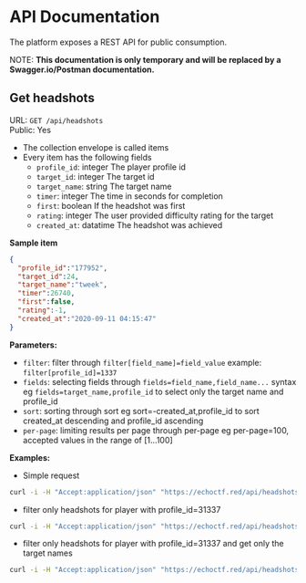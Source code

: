 # API Documentation
The platform exposes a REST API for public consumption.

NOTE: __This documentation is only temporary and will be replaced by a Swagger.io/Postman documentation.__

## Get headshots
 URL: `GET /api/headshots` \
 Public: Yes

* The collection envelope is called items
* Every item has the following fields
    - `profile_id`: integer The player profile id
    - `target_id`: integer The target id
    - `target_name`: string The target name
    - `timer`: integer The time in seconds for completion
    - `first`: boolean If the headshot was first
    - `rating`: integer The user provided difficulty rating for the target
    - `created_at`: datatime The headshot was achieved

**Sample item**
```json
{
  "profile_id":"177952",
  "target_id":24,
  "target_name":"tweek",
  "timer":26740,
  "first":false,
  "rating":-1,
  "created_at":"2020-09-11 04:15:47"
}
```

**Parameters:**

* `filter`: filter through `filter[field_name]=field_value` example: `filter[profile_id]=1337`
* `fields`: selecting fields through `fields=field_name,field_name...` syntax eg `fields=target_name,profile_id` to select only the target name and profile_id
* `sort`: sorting through sort eg sort=-created_at,profile_id to sort created_at descending and profile_id ascending
* `per-page`: limiting results per page through per-page eg per-page=100, accepted values in the range of [1...100]


**Examples:**

* Simple request
```sh
curl -i -H "Accept:application/json" "https://echoctf.red/api/headshots"
```

* filter only headshots for player with profile_id=31337
```sh
curl -i -H "Accept:application/json" "https://echoctf.red/api/headshots?filter[profile_id]=31337"
```

* filter only headshots for player with profile_id=31337 and get only the target names
```sh
curl -i -H "Accept:application/json" "https://echoctf.red/api/headshots?filter[profile_id]=31337&fields=target_name"
```
